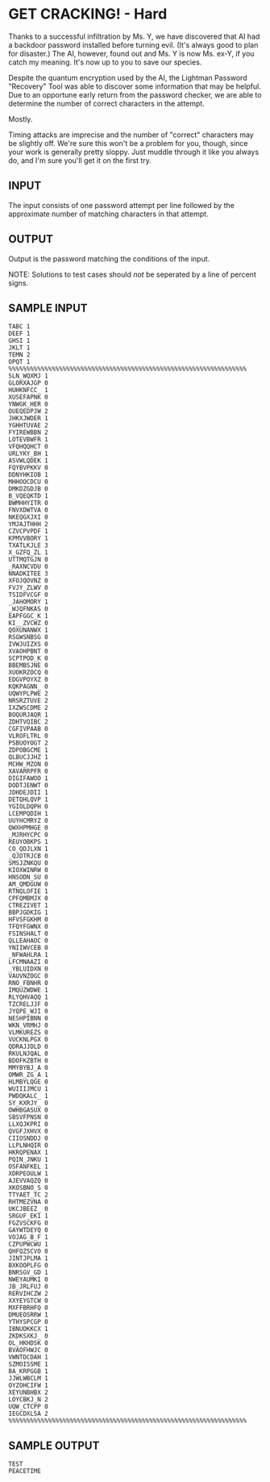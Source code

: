 <!-- RATING: HARD -->
<!-- NAME: PASSWORDS -->
<!-- GENERATOR: generate.py -->
# GET CRACKING! - Hard

Thanks to a successful infiltration by Ms. Y, we have discovered that AI had a
backdoor password installed before turning evil. (It's always good to plan for
disaster.) The AI, however, found out and Ms. Y is now Ms. ex-Y, if you catch
my meaning. It's now up to you to save our species.

Despite the quantum encryption used by the AI, the Lightman Password "Recovery"
Tool was able to discover some information that may be helpful. Due to an
opportune early return from the password checker, we are able to determine the
number of correct characters in the attempt.

Mostly.

Timing attacks are imprecise and the number of "correct" characters may be
slightly off. We're sure this won't be a problem for you, though, since your
work is generally pretty sloppy. Just muddle through it like you always do, and
I'm sure you'll get it on the first try.

## INPUT

The input consists of one password attempt per line followed by the approximate
number of matching characters in that attempt.

## OUTPUT

Output is the password matching the conditions of the input.

NOTE: Solutions to test cases should *not* be seperated by a line of percent signs.

## SAMPLE INPUT
	TABC 1
	DEEF 1
	GHSI 1
	JKLT 1
	TEMN 2
	OPQT 1
	%%%%%%%%%%%%%%%%%%%%%%%%%%%%%%%%%%%%%%%%%%%%%%%%%%%%%%%%%%%%%%%%%%
	SLN_WQXMJ 1
	GLORXAJGP 0
	HUHKNFCC_ 1
	XUSEFAPNK 0
	YNWGK_HER 0
	OUEQEDPJW 2
	JHKXJWDER 1
	YGHHTUVAE 2
	FYIREWBBN 2
	LOTEVBWFR 1
	VFQHQQHCT 0
	URLYKY_BH 1
	ASVWLQDEK 1
	FQYBVPKKV 0
	DDNYHKIOB 1
	MHHOOCDCU 0
	DMKDZGDJB 0
	B_VQEQKTD 1
	BWMHHYITR 0
	FNVXDWTVA 0
	NKEQGXJXI 0
	YMJAJTHHH 2
	CZVCPVPDF 1
	KPMVVBORY 1
	TXATLKJLE 3
	X_GZFQ_ZL 1
	UTTMQTGJN 0
	_RAXNCVDU 0
	NNADKITEE 3
	XFOJQOVNZ 0
	FVJY_ZLWV 0
	TSIDFVCGF 0
	_JAHOMORY 1
	_WJQFNKAS 0
	EAPFGGC_K 1
	KI__ZVCWZ 0
	QOXUNANWX 1
	RSGWSNBSG 0
	IVWJUIZXS 0
	XVAOHPBNT 0
	SCPTPOD_K 0
	BBEMBSJNE 0
	XUOKRZOCQ 0
	EDGVPOYXZ 0
	KQKPAGNN_ 0
	UQWYPLPWE 2
	NRSRZTUVE 2
	IXZWSCDME 2
	BOQURJAQR 1
	ZDHTVQIBC 2
	CGFIVPAAB 0
	VLROFLTRL 0
	PSBUOYOGT 2
	ZDPOBGCME 1
	QLBUCJJHZ 1
	MCHW_MZON 0
	XAVARRPFR 0
	DIGIFAWOO 1
	DODTJENWT 0
	JDHDEJDII 1
	DETQHLQVP 1
	YGIOLDQPH 0
	LCEMPQDIH 1
	UUYHCMRYZ 0
	QWXHPMHGE 0
	_MJRHYCPC 0
	REUYOBKPS 1
	CO_QDJLXN 1
	_QJDTRJCB 0
	SMSJZNKQU 0
	KIOXWINRW 0
	HNSODN_SU 0
	AM_QMDGUW 0
	RTNQLOFIE 1
	CPFQMBMJX 0
	CTREZIVET 1
	BBPJGDKIG 1
	HFVSFGKHM 0
	TFQYFGWNX 0
	FSINSHALT 0
	QLLEAHAOC 0
	YNIIWVCEB 0
	_NFWAHLRA 1
	LFCMNAAZI 0
	_YBLUIDXN 0
	VAUVNZOGC 0
	RNO_FBNHR 0
	IMQUZWDWE 1
	RLYQHVAQQ 1
	TZCRELJJF 0
	JYQPE_WJI 0
	NESHPIBNN 0
	WKN_VRMHJ 0
	VLMKUREZS 0
	VUCKNLPGX 0
	QDRAJJDLD 0
	RKULNJQAL 0
	BDOFKZBTH 0
	MMYBYBJ_A 0
	OMWR_ZG_A 1
	HLMBYLQGE 0
	WUIIIJMCU 1
	PWDQKALC_ 1
	SY_KXRJY_ 0
	OWHBGASUX 0
	SBSVFPNSN 0
	LLXQJKPRI 0
	QVGFJXHVX 0
	CIIOSNDDJ 0
	LLPLNHQIR 0
	HKRQPENAX 1
	PQIN_JNKU 1
	OSFANFKEL 1
	XDRPEOULW 1
	AJEVVAQZQ 0
	XKOSBNO_S 0
	TTYAET_TC 2
	RHTMEZVNA 0
	UKCJBEEZ_ 0
	SRGUF_EKI 1
	FGZVSCKFG 0
	GAYWTDEYQ 0
	VOJAG_B_F 1
	CZPUPWCWU 1
	QHFQZSCVO 0
	JINTJPLMA 1
	BXKOOPLFG 0
	BNRSGV_GD 1
	NWEYAUMKI 0
	JB_JRLFUJ 0
	RERVIHCZW 2
	XXYEYGTCW 0
	MXFFBRHFQ 0
	DMUEOSRRW 1
	YTHYSPCGP 0
	IBNUDKKCX 1
	ZKDKSXKJ_ 0
	OL_HKHDSK 0
	BVAOFHWJC 0
	VWNTDCDAH 1
	SZMOISSME 1
	BA_KRPGGB 1
	JJWLWBCLM 1
	OYZOHCIFW 1
	XEYUNBHBX 2
	LOYCBKJ_N 2
	UQW_CTCPP 0
	IEGCDXLSA 2
	%%%%%%%%%%%%%%%%%%%%%%%%%%%%%%%%%%%%%%%%%%%%%%%%%%%%%%%%%%%%%%%%%%

## SAMPLE OUTPUT
	TEST
	PEACETIME

